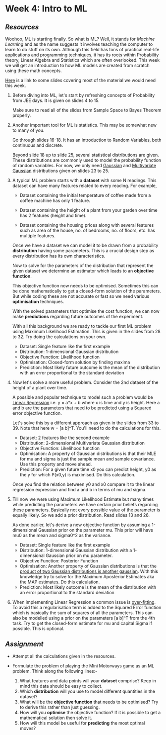 # **Week 4: Intro to ML**

## *Resources*

Woohoo, ML is starting finally. So what is ML? Well, it stands for *Machine Learning* and as the name suggests it involves teaching the computer to learn to do stuff on its own. Although this field has tons of practical real-life applications and programming techniques, it has its roots within Probability theory, Linear Algebra and Statistics which are often overlooked. This week we will get an introduction to how ML models are created from scratch using these math concepts.

[Here](https://www.cs.toronto.edu/~urtasun/courses/CSC411_Fall16/tutorial1.pdf) is a link to some slides covering most of the material we would need this week.

1. Before diving into ML, let's start by refreshing concepts of Probability from JEE days. It is given on slides 4 to 15.

    Make sure to read all of the slides from Sample Space to Bayes Theorem properly.

2. Another important tool for ML is statistics. This may be somewhat new to many of you.

    Go through slides 16-18. It has an introduction to Random Variables, both continuous and discrete.

    Beyond slide 18 up to slide 25, several statistical distributions are given. These distributions are commonly used to model the probability function of random variables. For now, we only need [Gaussian](https://en.wikipedia.org/wiki/Normal_distribution) and [Multivariate Gaussian](https://en.wikipedia.org/wiki/Multivariate_normal_distribution) distributions given on slides 23 to 25.

3. A typical ML problem starts with a **dataset** with some N readings. This dataset can have many features related to every reading. For example,

    - Dataset containing the initial temperature of coffee made from a coffee machine has only 1 feature.

    - Dataset containing the height of a plant from your garden over time has 2 features (height and time).

    - Dataset containing the housing prices along with several features such as area of the house, no. of bedrooms, no. of floors, etc. has multiple features.

    Once we have a dataset we can model it to be drawn from a probability **distribution** having some parameters. This is a crucial design step as every distribution has its own characteristics.

    Now to solve for the parameters of the distribution that represent the given dataset we determine an estimator which leads to an **objective function**.

    This objective function now needs to be optimised. Sometimes this can be done mathematically to get a closed-form solution of the parameters. But while coding these are not accurate or fast so we need various **optimisation** techniques.

    With the solved parameters that optimise the cost function, we can now make **predictions** regarding future outcomes of the experiment.

    With all this background we are ready to tackle our first ML problem using Maximum Likelihood Estimation. This is given in the slides from 28 to 32. Try doing the calculations on your own.

    - Dataset: Single feature like the first example
    - Distribution: 1-dimensional Gaussian distribution
    - Objective Function: Likelihood function
    - Optimisation: Closed-form solution by finding maxima
    - Prediction: Most likely future outcome is the mean of the distribution with an error proportional to the standard deviation

4. Now let's solve a more useful problem. Consider the 2nd dataset of the height of a plant over time.

    A possible and popular technique to model such a problem would be [Linear Regression](https://en.wikipedia.org/wiki/Linear_regression) i.e. y = a*x + b where x is time and y is height.
    Here a and b are the parameters that need to be predicted using a Squared error objective function.

    Let's solve this by a different approach as given in the slides from 33 to 39. Note that here w = [a b]^T. You'll need to do the calculations for this.

    - Dataset: 2 features like the second example
    - Distribution: 2-dimensional Multivariate Gaussian distribution
    - Objective Function: Likelihood function
    - Optimisation: A property of Gaussian distributions is that their MLE for mu and sigma is just the sample mean and sample covariance. Use this property and move ahead.
    - Prediction: For a given future time x0 you can predict height, y0 as the y for which P(x0,y) is maximised. Do this calculation.

    Once you find the relation between y0 and x0 compare it to the linear regression expression and find a and b in terms of mu and sigma.

5. Till now we were using Maximum Likelihood Estimate but many times while predicting the parameters we have certain prior beliefs regarding these parameters. Basically not every possible value of the parameter is equally likely. So we add a prior distribution. Read slides 13 and 26.

    As done earlier, let's derive a new objective function by assuming a 1-dimensional Gaussian prior on the parameter mu. This prior will have mu0 as the mean and sigma0^2 as the variance.

    - Dataset: Single feature like the first example
    - Distribution: 1-dimensional Gaussian distribution with a 1-dimensional Gaussian prior on mu parameter.
    - Objective Function: Posterior Function
    - Optimisation: Another property of Gaussian distributions is that the [product of two Gaussian distributions is another gaussian](https://math.stackexchange.com/a/114425). With this knowledge try to solve for the Maximum Aposterior Estimates aka the MAP estimates. Do this calculation.
    - Prediction: Most likely outcome is the mean of the distribution with an error proportional to the standard deviation

6. When implementing Linear Regression a common issue is [over-fitting](https://en.wikipedia.org/wiki/Overfitting). To avoid this a regularisation term is added to the Squared Error function which is basically the sum of squares of all the parameters. This can also be modelled using a prior on the parameters [a b]^T from the 4th task. Try to get the closed-form estimate for mu and capital Sigma if possible. This is optional.

## *Assignment*

- Attempt all the calculations given in the resources.
- Formulate the problem of playing the Mini Motorways game as an ML problem. Think along the following lines:-

    1. What features and data points will your **dataset** comprise? Keep in mind this data should be easy to collect.
    2. Which **distribution** will you use to model different quantities in the dataset?
    3. What will be the **objective function** that needs to be optimised? Try to derive this rather than just guessing.
    4. How will you **optimise** the objective function? If it is possible to get a mathematical solution then solve it.
    5. How will this model be useful for **predicting** the most optimal moves?
